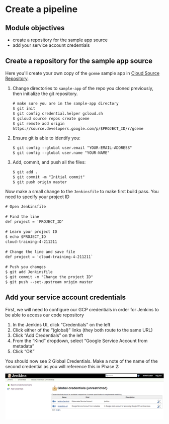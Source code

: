 Create a pipeline
=================

Module objectives
-----------------

- create a repository for the sample app source 
- add your service account credentials

Create a repository for the sample app source
----------------------------------------------

Here you'll create your own copy of the `gceme` sample app in [Cloud Source Repository](https://cloud.google.com/source-repositories/docs/).

1. Change directories to `sample-app` of the repo you cloned previously, then initialize the git repository.

    ```shell
    # make sure you are in the sample-app directory
    $ git init
    $ git config credential.helper gcloud.sh
    $ gcloud source repos create gceme
    $ git remote add origin https://source.developers.google.com/p/$PROJECT_ID/r/gceme
    ```

1. Ensure git is able to identify you:

    ```shell
    $ git config --global user.email "YOUR-EMAIL-ADDRESS"
    $ git config --global user.name "YOUR-NAME"
    ```

1. Add, commit, and push all the files:

    ```shell
    $ git add .
    $ git commit -m "Initial commit"
    $ git push origin master
    ```
    
Now make a small change to the `Jenkinsfile` to make first build pass. You need to specify your project ID

```
# Open Jenkinsfile

# Find the line
def project = 'PROJECT_ID'

# Learn your project ID
$ echo $PROJECT_ID
cloud-training-4-211211

# Change the line and save file
def project = 'cloud-training-4-211211`

# Push you changes
$ git add Jenkinsfile
$ git commit -m "Change the project ID"
$ git push --set-upstream origin master
```

Add your service account credentials
------------------------------------

First, we will need to configure our GCP credentials in order for Jenkins to be able to access our code repository

1. In the Jenkins UI, click “Credentials” on the left
1. Click either of the “(global)” links (they both route to the same URL)
1. Click “Add Credentials” on the left
1. From the “Kind” dropdown, select “Google Service Account from metadata”
1. Click “OK”

You should now see 2 Global Credentials. Make a note of the name of the second credential as you will reference this in Phase 2:

![](docs/img/jenkins-credentials.png)
